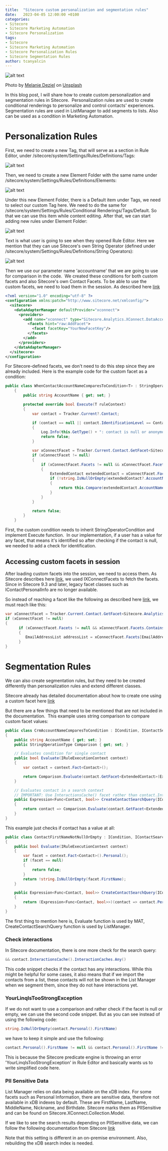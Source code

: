 ```yaml
---
title:  "Sitecore custom personalization and segmentation rules"
date:   2023-04-05 12:00:00 +0100
categories:
- Sitecore
- Sitecore Marketing Automation
- Sitecore Personalization
tags:
- Sitecore
- Sitecore Marketing Automation
- Sitecore Personalization Rules
- Sitecore Segmentation Rules
author: tcanyalcin
---
```

![alt text](../files/2023/04/05/melanie-deziel-U33fHryBYBU-unsplash.jpg "Audience")

Photo by <a href="https://unsplash.com/@storyfuel?utm_source=unsplash&utm_medium=referral&utm_content=creditCopyText">Melanie Deziel</a> on <a href="https://unsplash.com/photos/U33fHryBYBU?utm_source=unsplash&utm_medium=referral&utm_content=creditCopyText">Unsplash</a>
  

In this blog post, I will share how to create custom personalization and segmentation rules in Sitecore. 
Personalization rules are used to create conditional renderings to personalize and control contacts' experiences. Segmentation rules are used in ListManager to add segments to lists. Also can be used as a condition in Marketing Automation.

# Personalization Rules

First, we need to create a new Tag, that will serve as a section in Rule Editor, under /sitecore/system/Settings/Rules/Definitions/Tags:

![alt text](../files/2023/04/05/1-tags.png "Tags")

Then, we need to create a new Element Folder with the same name under /sitecore/system/Settings/Rules/Definitions/Elements:

![alt text](../files/2023/04/05/2-elements.png "Elements")

Under this new Element Folder, there is a Default item under Tags, we need to select our custom Tag here. We need to do the same for /sitecore/system/Settings/Rules/Conditional Renderings/Tags/Default. So that we can use this item while content editing.
After that, we can start adding new rules under Element Folder:

![alt text](../files/2023/04/05/3-element-Folder.png "Element Folder")

Text is what user is going to see when they opened Rule Editor. Here we mention that they can use Sitecore's own String Operator (defined under /sitecore/system/Settings/Rules/Definitions/String Operators):

![alt text](../files/2023/04/05/4-string-operation.png "String Operation")

Then we use our parameter name 'accountname' that we are going to use for comparison in the code. 
We created these conditions for both custom facets and also Sitecore's own Contact Facets.
To be able to use the custom facets, we need to load them in the session. As described here [link](https://doc.sitecore.com/xp/en/developers/93/sitecore-experience-platform/load-facets-into-session.html)

```xml
<?xml version="1.0" encoding="utf-8" ?>
<configuration xmlns:patch="http://www.sitecore.net/xmlconfig/">
  <sitecore>
    <dataAdapterManager defaultProvider="xconnect">
      <providers>
        <add name="xconnect" type="Sitecore.Analytics.XConnect.DataAccess.XConnectDataAdapterProvider, Sitecore.Analytics.XConnect">
          <facets hint="raw:AddFacet">
            <facet facetKey="YourNewFacetKey"/>
          </facets>
        </add>
      </providers>
    </dataAdapterManager>
  </sitecore>
</configuration>
```
For Sitecore-defined facets, we don't need to do this step since they are already included.
Here is the example code for the custom facet as a condition:

```C#
public class WhenContactAccountNameComparesToCondition<T> : StringOperatorCondition<T> where T : RuleContext
    {
        public string AccountName { get; set; }

        protected override bool Execute(T ruleContext)
        {
            var contact = Tracker.Current?.Contact;

            if (contact == null || contact.IdentificationLevel == ContactIdentificationLevel.Anonymous)
            {
                Log.Info(this.GetType() + ": contact is null or anonymous", this);
                return false;
            }

            var xConnectFacet = Tracker.Current.Contact.GetFacet<Sitecore.Analytics.XConnect.Facets.IXConnectFacets>("XConnectFacets");
            if (xConnectFacet != null)
            {
                if (xConnectFacet.Facets != null && xConnectFacet.Facets.ContainsKey(ExtendedContact.DefaultFacetKey))
                {
                    ExtendedContact extendedContact = xConnectFacet.Facets[ExtendedContact.DefaultFacetKey] as ExtendedContact;
                    if (!string.IsNullOrEmpty(extendedContact?.AccountName))
                    {
                        return this.Compare(extendedContact.AccountName, AccountName);
                    }
                }
            }

            return false;
        }
    }
```
First, the custom condition needs to inherit StringOperatorCondition and implement Execute function. 
In our implementation, if a user has a value for any facet, that means it's identified so after checking if the contact is null, we needed to add a check for identification.
## Accessing custom facets in session
After loading custom facets into the session, we need to access them. As Sitecore describes here [link](https://doc.sitecore.com/xp/en/developers/93/sitecore-experience-platform/accessing-facets-in-session.html), we used IXConnectFacets to fetch the facets. Since in Sitecore 9.3 and later, legacy facet classes such as IContactPersonalInfo are no longer available. 

So instead of reaching a facet like the following as described here [link](https://sitecore-community.github.io/docs/xDB/contact-facets/), we must reach like this:

```C#
var xConnectFacet = Tracker.Current.Contact.GetFacet<Sitecore.Analytics.XConnect.Facets.IXConnectFacets>("XConnectFacets");
if (xConnectFacet != null)
{
      if (xConnectFacet.Facets != null && xConnectFacet.Facets.ContainsKey(EmailAddressList.DefaultFacetKey))
      {
         EmailAddressList addressList = xConnectFacet.Facets[EmailAddressList.DefaultFacetKey] as EmailAddressList;
      }
}
```

# Segmentation Rules

We can also create segmentation rules, but they need to be created differently than personalization rules and extend different classes. 

Sitecore already has detailed documentation about how to create one using a custom facet here [link](https://doc.sitecore.com/xp/en/developers/90/sitecore-experience-platform/create-a-custom-condition-and-segmentation-query.html)

But there are a few things that need to be mentioned that are not included in the documentation. 
This example uses string comparison to compare custom facet values:

```C#
public class CrmAccountNameComparesToCondition : ICondition, IContactSearchQueryFactory
{
    public string AccountName { get; set; }
    public StringOperationType Comparison { get; set; }

    // Evaluates condition for single contact
    public bool Evaluate(IRuleExecutionContext context)
    {
        var contact = context.Fact<Contact>();

        return Comparison.Evaluate(contact.GetFacet<ExtendedContact>(ExtendedContact.DefaultFacetKey)?.AccountName, AccountName);
    }

    // Evaluates contact in a search context
    // IMPORTANT: Use InteractionsCache() facet rather than contact.Interactions as some search providers do not provide joins.
    public Expression<Func<Contact, bool>> CreateContactSearchQuery(IContactSearchQueryContext context)
    {
        return contact => Comparison.Evaluate(contact.GetFacet<ExtendedContact>(ExtendedContact.DefaultFacetKey).AccountName, AccountName);
    }
}
```
This example just checks if contact has a value at all:

```C#
public class ContactFirstNameNotNullOrEmpty : ICondition, IContactSearchQueryFactory
{
    public bool Evaluate(IRuleExecutionContext context)
    {
        var facet = context.Fact<Contact>().Personal();
        if (facet == null)
        {
            return false;
        }
        return !string.IsNullOrEmpty(facet.FirstName);
    }

    public Expression<Func<Contact, bool>> CreateContactSearchQuery(IContactSearchQueryContext context)
    {
        return (Expression<Func<Contact, bool>>)(contact => contact.Personal().FirstName != null && contact.Personal().FirstName != string.Empty);
    }
}
```
The first thing to mention here is, Evaluate function is used by MAT, CreateContactSearchQuery function is used by ListManager.

### Check interactions

In Sitecore documentation, there is one more check for the search query:

```C#
&& contact.InteractionsCache().InteractionCaches.Any()
```

This code snippet checks if the contact has any interactions. While this might be helpful for some cases, it also means that if we import the contacts from a list, these contacts will not be shown in the List Manager when we segment them, since they do not have interactions yet.

### YourLinqIsTooStrongException

If we do not want to use a comparison and rather check if the facet is null or empty, we can use the second code snippet. But as you can see instead of using the following code:

```C#
string.IsNullOrEmpty(contact.Personal().FirstName)
```

we have to keep it simple and use the following:
```C#
contact.Personal().FirstName != null && contact.Personal().FirstName != string.Empty
```
This is because the Sitecore predicate engine is throwing an error 'YourLinqIsTooStrongException' in Rule Editor and basically wants us to write simplified code here.

### PII Sensitive Data

List Manager relies on data being available on the xDB index. For some facets such as Personal Information, there are sensitive data, therefore not available in xDB indexes by default. These are FirstName, LastName, MiddleName, Nickname, and Birthdate. Sitecore marks them as PIISensitive and can be found on Sitecore.XConnect.Collection.Model. 

If we like to see the search results depending on PIISensitive data, we can follow the following documentation from Sitecore [link](https://doc.sitecore.com/xp/en/developers/91/sitecore-experience-platform/enable-indexing-of-pii-sensitive-data-in-the-xdb-index.html)

Note that this setting is different in an on-premise environment. Also, rebuilding the xDB search index is needed.

